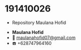 # 191410026
- Repository Maulana Hofid
+ **Maulana Hofid**  
+ :e-mail: maulanahofid07@gmail.com  
+ :telephone: +628747964160  
